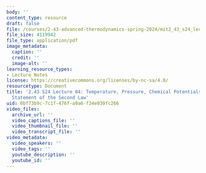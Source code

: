 ```yaml
---
body: ''
content_type: resource
draft: false
file: /courses/2-43-advanced-thermodynamics-spring-2024/mit2_43_s24_lec04.pdf
file_size: 4119942
file_type: application/pdf
image_metadata:
  caption: ''
  credit: ''
  image-alt: ''
learning_resource_types:
- Lecture Notes
license: https://creativecommons.org/licenses/by-nc-sa/4.0/
resourcetype: Document
title: '2.43 S24 Lecture 04: Temperature, Pressure, Chemical Potentials; The Clausius
  Statement of the Second Law'
uid: 0bf73b9c-7c1f-476f-a9a6-f34e030fc266
video_files:
  archive_url: ''
  video_captions_file: ''
  video_thumbnail_file: ''
  video_transcript_file: ''
video_metadata:
  video_speakers: ''
  video_tags: ''
  youtube_description: ''
  youtube_id: ''
---
```

